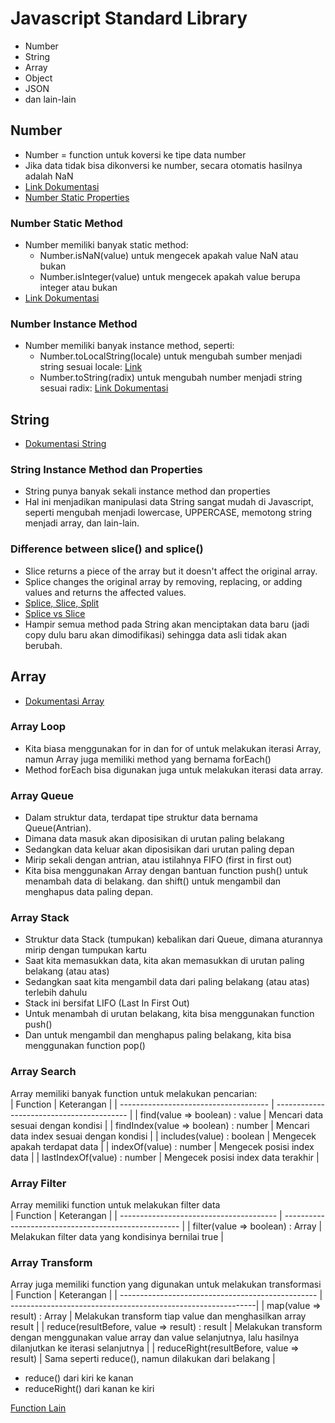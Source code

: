 # Javascript Standard Library

* Number
* String
* Array
* Object
* JSON
* dan lain-lain

## Number
* Number = function untuk koversi ke tipe data number
* Jika data tidak bisa dikonversi ke number, secara otomatis hasilnya adalah NaN
* [Link Dokumentasi](https://developer.mozilla.org/en-US/docs/Web/JavaScript/Reference/Global_Objects/Number)
* [Number Static Properties](https://developer.mozilla.org/en-US/docs/Web/JavaScript/Reference/Global_Objects/Number#static_properties)

### Number Static Method
* Number memiliki banyak static method:
    * Number.isNaN(value) untuk mengecek apakah value NaN atau bukan
    * Number.isInteger(value) untuk mengecek apakah value berupa integer atau bukan
* [Link Dokumentasi](https://developer.mozilla.org/en-US/docs/Web/JavaScript/Reference/Global_Objects/Number#static_methods)

### Number Instance Method
* Number memiliki banyak instance method, seperti:
    * Number.toLocalString(locale) untuk mengubah sumber menjadi string sesuai locale: [Link](https://community.lansweeper.com/t5/customizing-the-web-console/list-of-currency-culture-codes/ta-p/64431)
    * Number.toString(radix) untuk mengubah number menjadi string sesuai radix: [Link Dokumentasi](https://developer.mozilla.org/en-US/docs/Web/JavaScript/Reference/Global_Objects/Number#instance_methods) 


## String
* [Dokumentasi String](https://developer.mozilla.org/en-US/docs/Web/JavaScript/Reference/Global_Objects/String)

### String Instance Method dan Properties
* String punya banyak sekali instance method dan properties
* Hal ini menjadikan manipulasi data String sangat mudah di Javascript, seperti mengubah menjadi lowercase, UPPERCASE, memotong string menjadi array, dan lain-lain.

### Difference between slice() and splice()

* Slice returns a piece of the array but it doesn't affect the original array. 
* Splice changes the original array by removing, replacing, or adding values and returns the affected values.
* [Splice, Slice, Split](https://medium.com/@jeanpan/javascript-splice-slice-split-745b1c1c05d2#:~:text=Slice()%20is%20used%20to,not%20modify%20the%20origin%20string.)
* [Splice vs Slice](https://www.educative.io/answers/splice-vs-slice-in-javascript)
* Hampir semua method pada String akan menciptakan data baru (jadi copy dulu baru akan dimodifikasi) sehingga data asli tidak akan berubah.

## Array
* [Dokumentasi Array](https://developer.mozilla.org/en-US/docs/Web/JavaScript/Reference/Global_Objects/Array)

### Array Loop
* Kita biasa menggunakan for in dan for of untuk melakukan iterasi Array, namun Array juga memiliki method yang bernama forEach()
* Method forEach bisa digunakan juga untuk melakukan iterasi data array.

### Array Queue
* Dalam struktur data, terdapat tipe struktur data bernama Queue(Antrian).
* Dimana data masuk akan diposisikan di urutan paling belakang
* Sedangkan data keluar akan diposisikan dari urutan paling depan
* Mirip sekali dengan antrian, atau istilahnya FIFO (first in first out)
* Kita bisa menggunakan Array dengan bantuan function push() untuk menambah data di belakang. dan shift() untuk mengambil dan menghapus data paling depan.

### Array Stack
* Struktur data Stack (tumpukan) kebalikan dari Queue, dimana aturannya mirip dengan tumpukan kartu
* Saat kita memasukkan data, kita akan memasukkan di urutan paling belakang (atau atas)
* Sedangkan saat kita mengambil data dari paling belakang (atau atas) terlebih dahulu
* Stack ini bersifat LIFO (Last In First Out)
* Untuk menambah di urutan belakang, kita bisa menggunakan function push()
* Dan untuk mengambil dan menghapus paling belakang, kita bisa menggunakan function pop()

### Array Search
Array memiliki banyak function untuk melakukan pencarian: <br>
| Function                              | Keterangan                                |
| ------------------------------------- | ----------------------------------------- |
| find(value => boolean) : value        | Mencari data sesuai dengan kondisi        |
| findIndex(value => boolean) : number  | Mencari data index sesuai dengan kondisi  |
| includes(value) : boolean             | Mengecek apakah terdapat data             |
| indexOf(value) : number               | Mengecek posisi index data                |
| lastIndexOf(value) : number           | Mengecek posisi index data terakhir       |
<br>

### Array Filter
Array memiliki function untuk melakukan filter data <br>
| Function                                | Keterangan                                           |
| --------------------------------------- | ---------------------------------------------------- |
| filter(value => boolean) : Array        | Melakukan filter data yang kondisinya bernilai true  |
<br>

### Array Transform
Array juga memiliki function yang digunakan untuk melakukan transformasi <br>
| Function                                          | Keterangan                                                   |
| ------------------------------------------------- | -------------------------------------------------------------|
| map(value => result) : Array<result>              | Melakukan transform tiap value dan menghasilkan array result |
| reduce(resultBefore, value => result) : result    | Melakukan transform dengan menggunakan value array dan value selanjutnya, lalu hasilnya dilanjutkan ke iterasi selanjutnya |
| reduceRight(resultBefore, value => result)        | Sama seperti reduce(), namun dilakukan dari belakang         |
<br>
* reduce() dari kiri ke kanan
* reduceRight() dari kanan ke kiri

[Function Lain](https://developer.mozilla.org/en-US/docs/Web/JavaScript/Reference/Global_Objects/Array#instance_methods)


